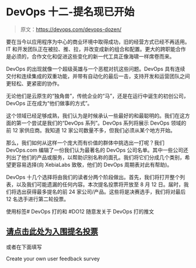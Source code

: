 # DevOps 十二-提名现已开始

> 原文：<https://devops.com/devops-dozen/>

要在当今以应用程序为中心的商业环境中取得成功，旧的经营方式已经不再适用。IT 和开发团队正在被拉、推、拉，并改变成新的组合和配置。更大的跨职能合作是必须的，合作文化和促进这些变化的新一代工具正像海啸一样席卷而来。

DevOps 的出现就像一个超级英雄与一个恶棍对抗这些问题。DevOps 具有连续交付和连续集成的双重功能，并带有自动化的最后一击，支持开发和运营团队之间更轻松、更紧密的协作。

无论他们是云原生的“独角兽”，传统企业的“马”，还是在运行中诞生的初创公司，DevOps 正在成为“他们做事的方式”。

这个领域已经足够成熟，我们认为是时候承认一些最好的和最聪明的。我们在这方面的第一个尝试是我们的“DevOps 系列”。DevOps 系列将展示 DevOps 领域的前 12 家供应商。我知道 12 家公司数量不多，但我们必须从某个地方开始。

那么，我们如何从这样一个庞大而有价值的群体中挑选出一打呢？我们 DevOps.com 编辑了一份我们认为最著名的 DevOps 公司名单。其中一些公司还列出了他们的产品或服务，以帮助识别名称的面孔。我们将它们分成几个类别，希望更容易选择(向 XebiaLabs 致敬，他们的 DevOps 周期表对此有帮助)。

DevOps 十几个选择将由我们的读者分两个阶段做出。首先，我们将打开整个列表，以及我们可能遗漏的任何内容。本次提名投票将开放至 8 月 12 日。届时，我们将选出获得最多提名的前 24 家公司/产品。这些将是决赛选手，我们将对最后 12 名选手进行第二轮投票。

使用标签# DevOps 打的和 #DO12 随意发关于 DevOps 打的推文

## [请点击此处为入围提名投票](https://www.surveymonkey.com/r/DevOpsDozen)

或者在下面填写

 Create your own user feedback survey